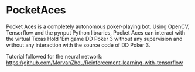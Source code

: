 # PocketAces
Pocket Aces is a completely autonomous poker-playing bot. Using OpenCV, Tensorflow and the pynput Python libraries,
Pocket Aces can interact with the virtual Texas Hold 'Em game DD Poker 3 without any supervision and without any interaction
with the source code of DD Poker 3.

Tutorial followed for the neural network: https://github.com/MorvanZhou/Reinforcement-learning-with-tensorflow